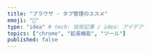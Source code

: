 ```yaml
---
title: "ブラウザ - タブ管理のススメ"
emoji: "🌟"
type: "idea" # tech: 技術記事 / idea: アイデア
topics: ["chrome", "拡張機能", "ツール"]
published: false
---
```

